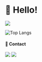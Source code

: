 # 👋 Hello!

[![](https://img.shields.io/badge/Visit-Portfolio-000000?style=for-the-badge)](https://reyura-portfolio.web.app/)


![Top Langs](https://github-readme-stats.vercel.app/api/top-langs/?username=RE-yura&layout=compact&hide=jupyter%20notebook&langs_count=8&bg_color=40,000000,2C5364&theme=react)
<!-- ![GitHub Stats Card](https://github-readme-stats.vercel.app/api?username=RE-yura&count_private=true&show_icons=true&line_height=24&bg_color=40,000000,2C5364&theme=react) -->

#### 🤙 Contact

[![](https://img.shields.io/badge/Follow_@__reyura-%23000000.svg?style=for-the-badge&logo=X&logoColor=white)](https://twitter.com/_reyura)
[![](https://img.shields.io/badge/Connect_linkedin-%230077B5.svg?style=for-the-badge&logo=linkedin&logoColor=white)](https://www.linkedin.com/in/yura-aoyama/)
